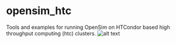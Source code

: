 # opensim_htc
Tools and examples for running OpenSim on HTCondor based high throughput computing (htc) clusters. 
![alt text](https://github.com/clnsmith/opensim_htc/documentation/figures/htc_overview.tif "Logo Title Text 1")
